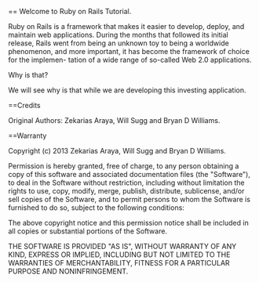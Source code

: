 == Welcome to Ruby on Rails Tutorial.

Ruby on Rails is a framework that makes it easier to develop, deploy, and maintain web applications. During the months that followed its initial release, Rails went from being an unknown toy to being a worldwide phenomenon, and more important, it has become the framework of choice for the implemen- tation of a wide range of so-called Web 2.0 applications.

Why is that?

We will see why is that while we are developing this investing application. 

==Credits

Original Authors: Zekarias Araya, Will Sugg and Bryan D Williams.


==Warranty

Copyright (c) 2013 Zekarias Araya, Will Sugg and Bryan D Williams.

Permission is hereby granted, free of charge, to any person obtaining a copy
of this software and associated documentation files (the "Software"), to deal
in the Software without restriction, including without limitation the rights
to use, copy, modify, merge, publish, distribute, sublicense, and/or sell
copies of the Software, and to permit persons to whom the Software is
furnished to do so, subject to the following conditions:

The above copyright notice and this permission notice shall be included in
all copies or substantial portions of the Software.

THE SOFTWARE IS PROVIDED "AS IS", WITHOUT WARRANTY OF ANY KIND, EXPRESS OR
IMPLIED, INCLUDING BUT NOT LIMITED TO THE WARRANTIES OF MERCHANTABILITY,
FITNESS FOR A PARTICULAR PURPOSE AND NONINFRINGEMENT.